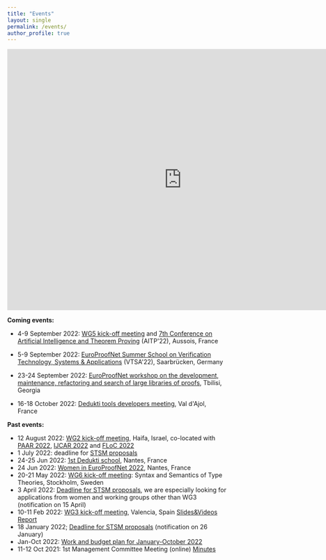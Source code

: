 ```yaml
---
title: "Events"
layout: single
permalink: /events/
author_profile: true
---
```


<iframe src="https://calendar.google.com/calendar/embed?src=tifr4i78iakfnioku9bebr7dhc%40group.calendar.google.com&ctz=Europe%2FParis" style="border: 0" width="800" height="600" frameborder="0" scrolling="no"></iframe>

**Coming events:**

- 4-9 September 2022: [WG5 kick-off meeting](/wg5-aitp22) and [7th Conference on Artificial Intelligence and Theorem Proving](http://aitp-conference.org/2022/) (AITP'22), Aussois, France

- 5-9 September 2022: [EuroProofNet Summer School on Verification Technology, Systems & Applications](https://resources.mpi-inf.mpg.de/departments/rg1/conferences/vtsa22/) (VTSA'22), Saarbrücken, Germany

- 23-24 September 2022: [EuroProofNet workshop on the development, maintenance, refactoring and search of large libraries of proofs](/wg4-meeting1), Tbilisi, Georgia

- 16-18 October 2022: [Dedukti tools developers meeting](/wg1-meeting1), Val d'Ajol, France

**Past events:**

- 12 August 2022: [WG2 kick-off meeting](/wg2-meeting1), Haifa, Israel, co-located with [PAAR 2022](https://paar2022.github.io/), [IJCAR 2022](https://ijcar.org/) and [FLoC 2022](https://www.floc2022.org)
- 1 July 2022: deadline for [STSM proposals](../grants)
- 24-25 Jun 2022: [1st Dedukti school](/dedukti-school-2022), Nantes, France
- 24 Jun 2022: [Women in EuroProofNet 2022](/women-epn-2022), Nantes, France
- 20-21 May 2022: [WG6 kick-off meeting](/wg6-kickoff-stockholm): Syntax and Semantics of Type Theories, Stockholm, Sweden
- 3 April 2022: [Deadline for STSM proposals](/grants), we are especially looking for applications from women and working groups other than WG3 (notification on 15 April)
- 10-11 Feb 2022: [WG3 kick-off meeting](https://europroofnet.github.io/wg3-meeting1), Valencia, Spain [Slides&Videos](https://europroofnet.github.io/wg3-meeting1-program) [Report](https://europroofnet.github.io/_pages/WG3/Feb2022/ReportWG3meeting.pdf)
- 18 January 2022; [Deadline for STSM proposals](/grants) (notification on 26 January)
- Jan-Oct 2022: [Work and budget plan for January-October 2022](https://europroofnet.github.io/work-plan-1/)
- 11-12 Oct 2021: 1st Management Committee Meeting (online) [Minutes](/assets/documents/MC1-minutes.pdf)
